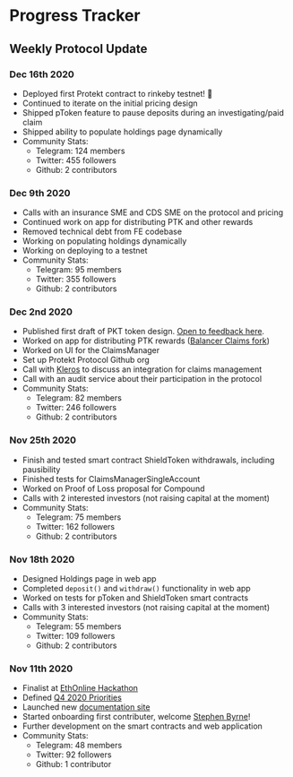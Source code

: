 # Progress Tracker

## Weekly Protocol Update

### Dec 16th 2020
* Deployed first Protekt contract to rinkeby testnet! 🙌
* Continued to iterate on the initial pricing design
* Shipped pToken feature to pause deposits during an investigating/paid claim
* Shipped ability to populate holdings page dynamically
* Community Stats:
  * Telegram: 124 members
  * Twitter: 455 followers
  * Github: 2 contributors

### Dec 9th 2020
* Calls with an insurance SME and CDS SME on the protocol and pricing
* Continued work on app for distributing PTK and other rewards
* Removed technical debt from FE codebase
* Working on populating holdings dynamically
* Working on deploying to a testnet
* Community Stats:
  * Telegram: 95 members
  * Twitter: 355 followers
  * Github: 2 contributors

### Dec 2nd 2020
* Published first draft of PKT token design. [Open to feedback here](https://github.com/ProtektProtocol/protekt-protocol-docs/issues/1).
* Worked on app for distributing PTK rewards ([Balancer Claims fork](https://claim.balancer.finance/#/))
* Worked on UI for the ClaimsManager
* Set up Protekt Protocol Github org
* Call with [Kleros](https://kleros.io/) to discuss an integration for claims management
* Call with an audit service about their participation in the protocol
* Community Stats:
  * Telegram: 82 members
  * Twitter: 246 followers
  * Github: 2 contributors

### Nov 25th 2020
* Finish and tested smart contract ShieldToken withdrawals, including pausibility
* Finished tests for ClaimsManagerSingleAccount
* Worked on Proof of Loss proposal for Compound
* Calls with 2 interested investors (not raising capital at the moment)
* Community Stats:
  * Telegram: 75 members
  * Twitter: 162 followers
  * Github: 2 contributors

### Nov 18th 2020
* Designed Holdings page in web app
* Completed `deposit()` and `withdraw()` functionality in web app
* Worked on tests for pToken and ShieldToken smart contracts
* Calls with 3 interested investors (not raising capital at the moment)
* Community Stats:
  * Telegram: 55 members
  * Twitter: 109 followers
  * Github: 2 contributors

### Nov 11th 2020
* Finalist at [EthOnline Hackathon](https://hack.ethglobal.co/showcase/protekt-protocol-recH3ArMNQFeMFCJf)
* Defined [Q4 2020 Priorities](/priorities.md)
* Launched new [documentation site](https://corbinpage.github.io/protekt-protocol-docs)
* Started onboarding first contributer, welcome [Stephen Byrne](https://twitter.com/stephenbyrnedub)!
* Further development on the smart contracts and web application
* Community Stats:
  * Telegram: 48 members
  * Twitter: 92 followers
  * Github: 1 contributor
